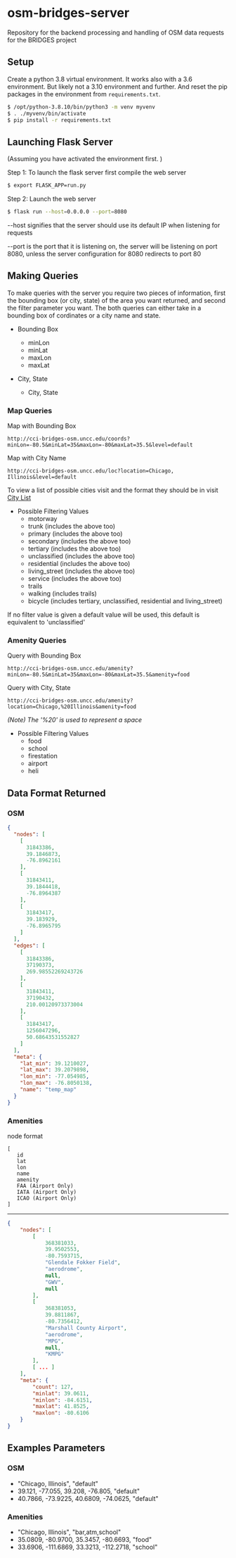 # osm-bridges-server
Repository for the backend processing and handling of OSM data requests for the BRIDGES project

## Setup
Create a python 3.8 virtual environment. It works also with a 3.6
environment. But likely not a 3.10 environment and further. And reset
the pip packages in the environment from `requirements.txt`.

```bash
$ /opt/python-3.8.10/bin/python3 -m venv myvenv
$ . ./myvenv/bin/activate
$ pip install -r requirements.txt
```

## Launching Flask Server

(Assuming you have activated the environment first. )

Step 1: To launch the flask server first compile the web server
```bash
$ export FLASK_APP=run.py
```

Step 2: Launch the web server 
```bash
$ flask run --host=0.0.0.0 --port=8080
```
--host signifies that the server should use its default IP when listening for requests

--port is the port that it is listening on, the server will be listening on port 8080, unless the server configuration for 8080 redirects to port 80


## Making Queries
To make queries with the server you require two pieces of information, first the bounding box (or city, state) of the area you want returned, and second the filter parameter you want. The both queries can either take in a bounding box of cordinates or a city name and state. 
* Bounding Box
  * minLon
  * minLat
  * maxLon
  * maxLat

* City, State
  * City, State
  
### Map Queries

Map with Bounding Box
```
http://cci-bridges-osm.uncc.edu/coords?minLon=-80.5&minLat=35&maxLon=-80&maxLat=35.5&level=default
```

Map with City Name
```
http://cci-bridges-osm.uncc.edu/loc?location=Chicago, Illinois&level=default
```
To view a list of possible cities visit and the format they should be in visit
[City List](http://cci-bridges-osm.uncc.edu/cities)

* Possible Filtering Values
  * motorway
  * trunk (includes the above too)
  * primary (includes the above too)
  * secondary (includes the above too)
  * tertiary (includes the above too)
  * unclassified (includes the above too)
  * residential (includes the above too)
  * living_street (includes the above too)
  * service (includes the above too)
  * trails
  * walking (includes trails)
  * bicycle (includes tertiary, unclassified, residential and living_street)

If no filter value is given a default value will be used, this default is equivalent to 'unclassified'

### Amenity Queries

Query with Bounding Box
```
http://cci-bridges-osm.uncc.edu/amenity?minLon=-80.5&minLat=35&maxLon=-80&maxLat=35.5&amenity=food
```
Query with City, State
```
http://cci-bridges-osm.uncc.edu/amenity?location=Chicago,%20Illinois&amenity=food
```
*(Note) The '%20' is used to represent a space*

* Possible Filtering Values
  * food
  * school
  * firestation
  * airport
  * heli
  
## Data Format Returned
### OSM
```json
{  
  "nodes": [
    [
      31843386,
      39.1846873,
      -76.8962161
    ],
    [
      31843411,
      39.1844418,
      -76.8964387
    ],
    [
      31843417,
      39.183929,
      -76.8965795
    ]
  ],
  "edges": [
    [
      31843386,
      37190373,
      269.98552269243726
    ],
    [
      31843411,
      37190432,
      210.00120973373004
    ],
    [
      31843417,
      1256047296,
      50.68643531552827
    ]
  ],
  "meta": {
    "lat_min": 39.1210027,
    "lat_max": 39.2079898,
    "lon_min": -77.054985,
    "lon_max": -76.8050138,
    "name": "temp_map"
  }
}
```

### Amenities
node format
```
[
   id
   lat
   lon
   name
   amenity
   FAA (Airport Only)
   IATA (Airport Only)
   ICAO (Airport Only)
]

```
______________________________
```json
{
    "nodes": [
        [
            368381033,
            39.9502553,
            -80.7593715,
            "Glendale Fokker Field",
            "aerodrome",
            null,
            "GWV",
            null
        ],
        [
            368381053,
            39.8811867,
            -80.7356412,
            "Marshall County Airport",
            "aerodrome",
            "MPG",
            null,
            "KMPG"
        ],
        [ ... ]
    ],
    "meta": {
        "count": 127,
        "minlat": 39.0611,
        "minlon": -84.6151,
        "maxlat": 41.8525,
        "maxlon": -80.6106
    }
}
```

## Examples Parameters

### OSM
- "Chicago, Illinois", "default"
- 39.121, -77.055, 39.208, -76.805, "default"
- 40.7866, -73.9225, 40.6809, -74.0625, "default"

### Amenities
- "Chicago, Illinois", "bar,atm,school"
- 35.0809, -80.9700, 35.3457, -80.6693, "food"
- 33.6906, -111.6869, 33.3213, -112.2718, "school"

